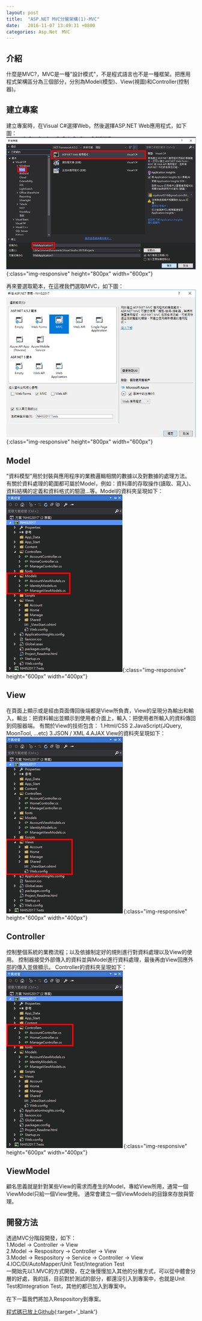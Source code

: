 ```yaml
---
layout: post
title:  "ASP.NET MVC分層架構(1)-MVC"
date:   2016-11-07 13:49:31 +0800
categories: Asp.Net　MVC
---
```


## 介紹
什麼是MVC?，MVC是一種"設計模式"，不是程式語言也不是一種框架。把應用程式架構區分為三個部分，分別為Model(模型)、View(視圖)和Controller(控制器)。

## 建立專案
建立專案時，在Visual C#選擇Web，然後選擇ASP.NET Web應用程式，如下圖：  
![Creat_Project](/image/ASP.NET_MVC(1)_MVC/Creat_Project.png){:class="img-responsive" height="800px" width="600px"}

再來要選取範本，在這裡我們選取MVC，如下圖：  
![Create_ProjectMVC](/image/ASP.NET_MVC(1)_MVC/Create_ProjectMVC.png){:class="img-responsive" height="800px" width="600px"}

## Model
"資料模型"用於封裝與應用程序的業務邏輯相關的數據以及對數據的處理方法。
有關於資料處理的範圍都可屬於Model，例如：資料庫的存取操作(讀取、寫入)、資料結構的定義和資料格式的驗證...等。Model的資料夾呈現如下：  
![Model](/image/ASP.NET_MVC(1)_MVC/Model.png){:class="img-responsive" height="600px" width="400px"}

## View
在頁面上顯示或是經由頁面傳回後端都是View所負責，View的呈現分為輸出和輸入，輸出：把資料輸出並顯示到使用者介面上，輸入：把使用者所輸入的資料傳回到伺服器端。
有關於View的技術包含：
1.Html/CSS
2.JavaScript(JQuery, MoonTool, ...etc)
3.JSON / XML
4.AJAX
View的資料夾呈現如下：  
![View](/image/ASP.NET_MVC(1)_MVC/View.png){:class="img-responsive" height="600px" width="400px"}

##  Controller
控制整個系統的業務流程；以及依據制定好的規則進行對資料處理以及View的使用。
控制器接受外部傳入的資料並與Model進行資料處理，最後再由View回應外部的傳入並做顯示。
Controller的資料夾呈現如下：  
![Controller](/image/ASP.NET_MVC(1)_MVC/Controller.png){:class="img-responsive" height="600px" width="400px"}

##  ViewModel
顧名思義就是針對某些View的需求而產生的Model，專給View所用，通常一個ViewModel只給一個View使用。
通常會建立一個ViewModels的目錄來存放與管理。

## 開發方法
透過MVC分階段開發，如下：  
1.Model -> Controller -> View  
2.Model -> Respository -> Controller -> View  
3.Model -> Respository -> Service -> Controller -> View  
4.IOC/DI/AutoMapper/Unit Test/Integration Test   
一開始先以1.MVC的方式開發，在之後慢慢加入其他的分層方式，可以從中體會分層的好處，我的話，目前對於測試的部分，都還沒引入到專案中，也就是Unit Test和Integration Test，其他的都已加入到專案中。

在下一篇我們將加入Respository到專案。


[程式碼已放上Github](https://github.com/royshow0316/MVC1){:target='_blank'}

[jekyll-docs]: http://jekyllrb.com/docs/home
[jekyll-gh]:   https://github.com/jekyll/jekyll
[jekyll-talk]: https://talk.jekyllrb.com/
